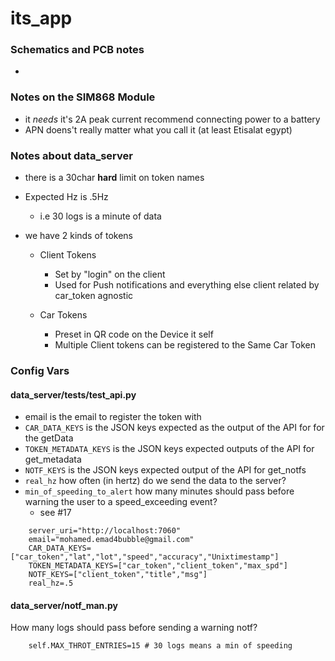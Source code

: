 # its_app

### Schematics and PCB notes
 - 
### Notes on the SIM868 Module
 - it *needs* it's 2A peak current recommend connecting power to a battery
 - APN doens't really matter what you call it (at least Etisalat egypt)

### Notes about data_server
 - there is a 30char **hard** limit on token names
 - Expected Hz is .5Hz 
    - i.e 30 logs is a minute of data
 - we have 2 kinds of tokens 

    - Client Tokens
        - Set by "login" on the client 
        - Used for Push notifications and everything else client related by car_token agnostic

    - Car Tokens
        - Preset in QR code on the Device it self
        - Multiple Client tokens can be registered to the Same Car Token

### Config Vars

#### data_server/tests/test_api.py
- email is the email to register the token with
- ```CAR_DATA_KEYS``` is the JSON keys expected as the output of the API for for the getData
- ```TOKEN_METADATA_KEYS``` is the JSON keys expected outputs of the API for get_metadata
- ```NOTF_KEYS``` is the JSON keys expected output of the API for get_notfs
- ```real_hz``` how often (in hertz) do we send the data to the server?
- ```min_of_speeding_to_alert``` how many minutes should pass before warning the user to a speed_exceeding event?
    - see #17
```
    server_uri="http://localhost:7060"
    email="mohamed.emad4bubble@gmail.com"
    CAR_DATA_KEYS=["car_token","lat","lot","speed","accuracy","Unixtimestamp"]
    TOKEN_METADATA_KEYS=["car_token","client_token","max_spd"]
    NOTF_KEYS=["client_token","title","msg"]
    real_hz=.5
```
#### data_server/notf_man.py
How many logs should pass before sending a warning notf?
```
    self.MAX_THROT_ENTRIES=15 # 30 logs means a min of speeding
```

